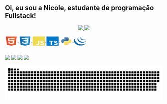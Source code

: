 ## Oi, eu sou a Nicole, estudante de programação Fullstack!
<div align="center">
  <a href="https://github.com/SoldadinhaZ">
  <img width="42%" src="https://github-readme-stats.vercel.app/api?username=SoldadinhaZ&show_icons=true&theme=dark&include_all_commits=true&count_private=true"/>
   <img width="50%" src="https://github-readme-stats.vercel.app/api/top-langs/?username=SoldadinhaZ&layout=compact&langs_count=7&theme=dark"/>
</div>

<div style="display: inline_block"><br>
  <img align="center" alt="Nicole-HTML" height="30" width="40" src="https://raw.githubusercontent.com/devicons/devicon/master/icons/html5/html5-original.svg">
  <img align="center" alt="Nicole-CSS" height="30" width="40" src="https://raw.githubusercontent.com/devicons/devicon/master/icons/css3/css3-original.svg">
  <img align="center" alt="Nicole-Js" height="30" width="40" src="https://raw.githubusercontent.com/devicons/devicon/master/icons/javascript/javascript-plain.svg">
  <img align="center" alt="Nicole-Ts" height="30" width="40" src="https://raw.githubusercontent.com/devicons/devicon/master/icons/typescript/typescript-plain.svg">
  <img align="center" alt="Nicole-Python" height="30" width="40" src="https://raw.githubusercontent.com/devicons/devicon/master/icons/python/python-original.svg">
  <img align="center" alt="Nicole-jQuery" height="30" width="40" src="https://raw.githubusercontent.com/devicons/devicon/master/icons/jquery/jquery-original.svg">
</div>

##
<div>
 <a href="https://discord.gg/AVc46zzkap" target="_blank"><img src="https://img.shields.io/badge/Discord-7289DA?style=for-the-badge&logo=discord&logoColor=white" target="_blank"></a> 
    <a href="https://instagram.com/bynicolevic" target="_blank"><img src="https://img.shields.io/badge/-Instagram-%23E4405F?style=for-the-badge&logo=instagram&logoColor=white" target="_blank"></a>
   <a href = "mailto:niihpdrado@gmail.com"><img src="https://img.shields.io/badge/-Gmail-%23333?style=for-the-badge&logo=gmail&logoColor=white" target="_blank"></a>
    <a href="https://www.linkedin.com/in/nicole-vict%C3%B3ria-41532b1b7/" target="_blank"><img src="https://img.shields.io/badge/-LinkedIn-%230077B5?style=for-the-badge&logo=linkedin&logoColor=white" target="_blank"></a>
 </div>
  
 <div>
   
![Snake animation](https://github.com/SoldadinhaZ/SoldadinhaZ/blob/output/github-contribution-grid-snake.svg)
   
 </div>
